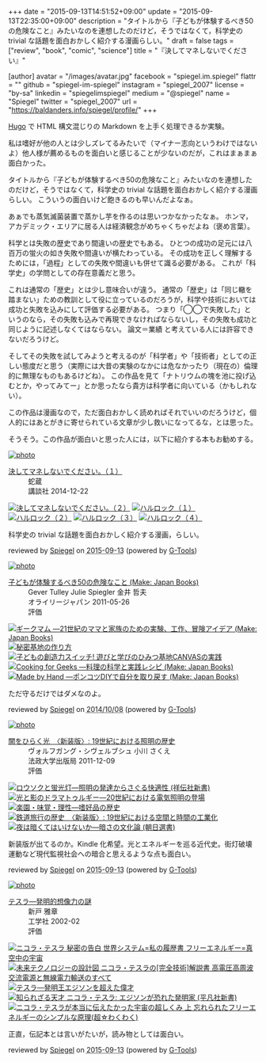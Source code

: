 +++
date = "2015-09-13T14:51:52+09:00"
update = "2015-09-13T22:35:00+09:00"
description = "タイトルから『子どもが体験するべき50の危険なこと』みたいなのを連想したのだけど，そうではなくて，科学史の trivial な話題を面白おかしく紹介する漫画らしい。"
draft = false
tags = ["review", "book", "comic", "science"]
title = "『決してマネしないでください』"

[author]
  avatar = "/images/avatar.jpg"
  facebook = "spiegel.im.spiegel"
  flattr = ""
  github = "spiegel-im-spiegel"
  instagram = "spiegel_2007"
  license = "by-sa"
  linkedin = "spiegelimspiegel"
  medium = "@spiegel"
  name = "Spiegel"
  twitter = "spiegel_2007"
  url = "https://baldanders.info/spiegel/profile/"
+++

[Hugo] で HTML 構文混じりの Markdown を上手く処理できるか実験。

私は嗜好が他の人とは少しズレてるみたいで（マイナー志向というわけではないよ）他人様が薦めるものを面白いと感じることが少ないのだが，これはまぁまぁ面白かった。

タイトルから『子どもが体験するべき50の危険なこと』みたいなのを連想したのだけど，そうではなくて，科学史の trivial な話題を面白おかしく紹介する漫画らしい。
こういうの面白いけど飽きるのも早いんだよなぁ。

あぁでも蒸気滅菌装置で蒸かし芋を作るのは思いつかなかったなぁ。
ホンマ，アカデミック・エリアに居る人は経済観念がめちゃくちゃだよね（褒め言葉）。

科学とは失敗の歴史であり間違いの歴史でもある。
ひとつの成功の足元には八百万の蛍火の如き失敗や間違いが横たわっている。
その成功を正しく理解するためには，「過程」としての失敗や間違いも併せて識る必要がある。
これが「科学史」の学問としての存在意義だと思う。

これは通常の「歴史」とは少し意味合いが違う。
通常の「歴史」は「同じ轍を踏まない」ための教訓として役に立っているのだろうが，科学や技術においては成功と失敗を込みにして評価する必要がある。
つまり「◯◯で失敗した」というのなら，その失敗も込みで再現できなければならないし，その失敗も成功と同じように記述しなくてはならない。
論文＝業績 と考えている人には許容できないだろうけど。

そしてその失敗を試してみようと考えるのが「科学者」や「技術者」としての正しい態度だと思う（実際には大昔の実験のなかには危なかったり（現在の）倫理的に無理なものもあるけどね）。
この作品を見て「ナトリウムの塊を池に投げ込むとか，やってみてー」とか思ったなら貴方は科学者に向いている（かもしれない）。

この作品は漫画なので，ただ面白おかしく読めればそれでいいのだろうけど，個人的にはあとがきに寄せられている文章が少し救いになってるな，とは思った。

そうそう。この作品が面白いと思った人には，以下に紹介する本もお勧めする。

[Hugo]: https://gohugo.io/ "The world’s fastest framework for building websites | Hugo"

<div class="hreview" ><a class="item url" href="http://www.amazon.co.jp/exec/obidos/ASIN/B00R2OALNI/baldandersinf-22/"><img src="http://ecx.images-amazon.com/images/I/51bOJrxKkwL._SL160_.jpg" alt="photo" class="photo"  /></a><dl ><dt class="fn"><a class="item url" href="http://www.amazon.co.jp/exec/obidos/ASIN/B00R2OALNI/baldandersinf-22/">決してマネしないでください。（１）</a></dt><dd>蛇蔵 </dd><dd>講談社 2014-12-22</dd></dl><p class="similar"><a href="http://www.amazon.co.jp/exec/obidos/ASIN/B00ZERPNWY/baldandersinf-22/" target="_top"><img src="http://images.amazon.com/images/P/B00ZERPNWY.09._SCTHUMBZZZ_.jpg"  alt="決してマネしないでください。（２）"  /></a> <a href="http://www.amazon.co.jp/exec/obidos/ASIN/B00LP8GDKW/baldandersinf-22/" target="_top"><img src="http://images.amazon.com/images/P/B00LP8GDKW.09._SCTHUMBZZZ_.jpg"  alt="ハルロック（１）"  /></a> <a href="http://www.amazon.co.jp/exec/obidos/ASIN/B00OJRLZ7W/baldandersinf-22/" target="_top"><img src="http://images.amazon.com/images/P/B00OJRLZ7W.09._SCTHUMBZZZ_.jpg"  alt="ハルロック（２）"  /></a> <a href="http://www.amazon.co.jp/exec/obidos/ASIN/B00S8XYHEQ/baldandersinf-22/" target="_top"><img src="http://images.amazon.com/images/P/B00S8XYHEQ.09._SCTHUMBZZZ_.jpg"  alt="ハルロック（３）"  /></a> <a href="http://www.amazon.co.jp/exec/obidos/ASIN/B00W2ZZ3KI/baldandersinf-22/" target="_top"><img src="http://images.amazon.com/images/P/B00W2ZZ3KI.09._SCTHUMBZZZ_.jpg"  alt="ハルロック（４）"  /></a> </p>
<p class="description">科学史の trivial な話題を面白おかしく紹介する漫画，らしい。</p>
<p class="gtools" >reviewed by <a href='#maker' class='reviewer'>Spiegel</a> on <abbr class="dtreviewed" title="2015-09-13">2015-09-13</abbr> (powered by <a href="http://www.goodpic.com/mt/aws/index.html" >G-Tools</a>)</p>
</div>
<div class="hreview" ><a class="item url" href="http://www.amazon.co.jp/exec/obidos/ASIN/4873114985/baldandersinf-22/"><img src="http://ecx.images-amazon.com/images/I/51171H-Wh0L._SL160_.jpg" alt="photo" class="photo"  /></a><dl ><dt class="fn"><a class="item url" href="http://www.amazon.co.jp/exec/obidos/ASIN/4873114985/baldandersinf-22/">子どもが体験するべき50の危険なこと (Make: Japan Books)</a></dt><dd>Gever Tulley Julie Spiegler 金井 哲夫 </dd><dd>オライリージャパン 2011-05-26</dd><dd>評価<abbr class="rating" title="4"><img src="http://g-images.amazon.com/images/G/01/detail/stars-4-0.gif" alt="" /></abbr> </dd></dl><p class="similar"><a href="http://www.amazon.co.jp/exec/obidos/ASIN/4873116368/baldandersinf-22/" target="_top"><img src="http://images.amazon.com/images/P/4873116368.09._SCTHUMBZZZ_.jpg"  alt="ギークマム ―21世紀のママと家族のための実験、工作、冒険アイデア (Make: Japan Books)"  /></a> <a href="http://www.amazon.co.jp/exec/obidos/ASIN/486410168X/baldandersinf-22/" target="_top"><img src="http://images.amazon.com/images/P/486410168X.09._SCTHUMBZZZ_.jpg"  alt="秘密基地の作り方"  /></a> <a href="http://www.amazon.co.jp/exec/obidos/ASIN/4845913151/baldandersinf-22/" target="_top"><img src="http://images.amazon.com/images/P/4845913151.09._SCTHUMBZZZ_.jpg"  alt="子どもの創造力スイッチ!   遊びと学びのひみつ基地CANVASの実践"  /></a> <a href="http://www.amazon.co.jp/exec/obidos/ASIN/4873115094/baldandersinf-22/" target="_top"><img src="http://images.amazon.com/images/P/4873115094.09._SCTHUMBZZZ_.jpg"  alt="Cooking for Geeks ―料理の科学と実践レシピ (Make: Japan Books)"  /></a> <a href="http://www.amazon.co.jp/exec/obidos/ASIN/4873115000/baldandersinf-22/" target="_top"><img src="http://images.amazon.com/images/P/4873115000.09._SCTHUMBZZZ_.jpg"  alt="Made by Hand ―ポンコツDIYで自分を取り戻す (Make: Japan Books)"  /></a> </p>
<p class="description" >ただ守るだけではダメなのよ。</p>
<p class="gtools" >reviewed by <a href="#maker" class="reviewer">Spiegel</a> on <abbr class="dtreviewed" title="2014-10-08">2014/10/08</abbr> (powered by <a href="http://www.goodpic.com/mt/aws/index.html">G-Tools</a>)</p>
</div>
<div class="hreview" ><a class="item url" href="http://www.amazon.co.jp/exec/obidos/ASIN/4588276484/baldandersinf-22/"><img src="http://ecx.images-amazon.com/images/I/519lJf8JzhL._SL160_.jpg" alt="photo" class="photo"  /></a><dl ><dt class="fn"><a class="item url" href="http://www.amazon.co.jp/exec/obidos/ASIN/4588276484/baldandersinf-22/">闇をひらく光　〈新装版〉: 19世紀における照明の歴史</a></dt><dd>ヴォルフガング・シヴェルブシュ 小川 さくえ </dd><dd>法政大学出版局 2011-12-09</dd><dd>評価<abbr class="rating" title="5"><img src="http://g-images.amazon.com/images/G/01/detail/stars-5-0.gif" alt="" /></abbr> </dd></dl><p class="similar"><a href="http://www.amazon.co.jp/exec/obidos/ASIN/4396110405/baldandersinf-22/" target="_top"><img src="http://images.amazon.com/images/P/4396110405.09._SCTHUMBZZZ_.jpg"  alt="ロウソクと蛍光灯―照明の発達からさぐる快適性 (祥伝社新書)"  /></a> <a href="http://www.amazon.co.jp/exec/obidos/ASIN/4588276441/baldandersinf-22/" target="_top"><img src="http://images.amazon.com/images/P/4588276441.09._SCTHUMBZZZ_.jpg"  alt="光と影のドラマトゥルギー―20世紀における電気照明の登場"  /></a> <a href="http://www.amazon.co.jp/exec/obidos/ASIN/4588276425/baldandersinf-22/" target="_top"><img src="http://images.amazon.com/images/P/4588276425.09._SCTHUMBZZZ_.jpg"  alt="楽園・味覚・理性―嗜好品の歴史"  /></a> <a href="http://www.amazon.co.jp/exec/obidos/ASIN/4588276476/baldandersinf-22/" target="_top"><img src="http://images.amazon.com/images/P/4588276476.09._SCTHUMBZZZ_.jpg"  alt="鉄道旅行の歴史　〈新装版〉: 19世紀における空間と時間の工業化"  /></a> <a href="http://www.amazon.co.jp/exec/obidos/ASIN/4022597003/baldandersinf-22/" target="_top"><img src="http://images.amazon.com/images/P/4022597003.09._SCTHUMBZZZ_.jpg"  alt="夜は暗くてはいけないか―暗さの文化論 (朝日選書)"  /></a> </p>
<p class="description">新装版が出てるのか。Kindle 化希望。光とエネルギーを巡る近代史。街灯破壊運動など現代監視社会への暗合と思えるような点も面白い。</p>
<p class="gtools" >reviewed by <a href='#maker' class='reviewer'>Spiegel</a> on <abbr class="dtreviewed" title="2015-09-13">2015-09-13</abbr> (powered by <a href="http://www.goodpic.com/mt/aws/index.html" >G-Tools</a>)</p>
</div>
<div class="hreview" ><a class="item url" href="http://www.amazon.co.jp/exec/obidos/ASIN/4875932685/baldandersinf-22/"><img src="http://ecx.images-amazon.com/images/I/51V0LihgIKL._SL160_.jpg" alt="photo" class="photo"  /></a><dl ><dt class="fn"><a class="item url" href="http://www.amazon.co.jp/exec/obidos/ASIN/4875932685/baldandersinf-22/">テスラ―発明的想像力の謎</a></dt><dd>新戸 雅章 </dd><dd>工学社 2002-02</dd><dd>評価<abbr class="rating" title="4"><img src="http://g-images.amazon.com/images/G/01/detail/stars-4-0.gif" alt="" /></abbr> </dd></dl><p class="similar"><a href="http://www.amazon.co.jp/exec/obidos/ASIN/4880862975/baldandersinf-22/" target="_top"><img src="http://images.amazon.com/images/P/4880862975.09._SCTHUMBZZZ_.jpg"  alt="ニコラ・テスラ 秘密の告白  世界システム=私の履歴書 フリーエネルギー=真空中の宇宙"  /></a> <a href="http://www.amazon.co.jp/exec/obidos/ASIN/4864713103/baldandersinf-22/" target="_top"><img src="http://images.amazon.com/images/P/4864713103.09._SCTHUMBZZZ_.jpg"  alt="未来テクノロジーの設計図 ニコラ・テスラの[完全技術]解説書 高電圧高周波交流電源と無線電力輸送のすべて"  /></a> <a href="http://www.amazon.co.jp/exec/obidos/ASIN/4875022859/baldandersinf-22/" target="_top"><img src="http://images.amazon.com/images/P/4875022859.09._SCTHUMBZZZ_.jpg"  alt="テスラ―発明王エジソンを超えた偉才"  /></a> <a href="http://www.amazon.co.jp/exec/obidos/ASIN/4582857655/baldandersinf-22/" target="_top"><img src="http://images.amazon.com/images/P/4582857655.09._SCTHUMBZZZ_.jpg"  alt="知られざる天才 ニコラ・テスラ: エジソンが恐れた発明家 (平凡社新書)"  /></a> <a href="http://www.amazon.co.jp/exec/obidos/ASIN/4864711607/baldandersinf-22/" target="_top"><img src="http://images.amazon.com/images/P/4864711607.09._SCTHUMBZZZ_.jpg"  alt="ニコラ・テスラが本当に伝えたかった宇宙の超しくみ 上 忘れられたフリーエネルギーのシンプルな原理(超☆わくわく)"  /></a> </p>
<p class="description">正直，伝記本とは言いがたいが，読み物としては面白い。</p>
<p class="gtools" >reviewed by <a href='#maker' class='reviewer'>Spiegel</a> on <abbr class="dtreviewed" title="2015-09-13">2015-09-13</abbr> (powered by <a href="http://www.goodpic.com/mt/aws/index.html" >G-Tools</a>)</p>
</div>
